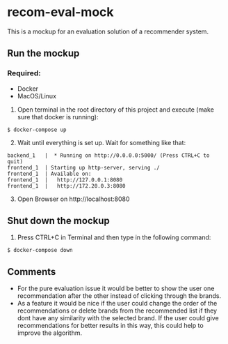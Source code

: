 # recom-eval-mock

This is a mockup for an evaluation solution of a recommender system.

## Run the mockup

### Required:
- Docker
- MacOS/Linux

1. Open terminal in the root directory of this project and execute (make sure that docker is running):

```
$ docker-compose up
```

2. Wait until everything is set up. Wait for something like that:

```
backend_1   |  * Running on http://0.0.0.0:5000/ (Press CTRL+C to quit)
frontend_1  | Starting up http-server, serving ./
frontend_1  | Available on:
frontend_1  |   http://127.0.0.1:8080
frontend_1  |   http://172.20.0.3:8080
```

3. Open Browser on http://localhost:8080

## Shut down the mockup

1. Press CTRL+C in Terminal and then type in the following command:

```
$ docker-compose down
```

## Comments

- For the pure evaluation issue it would be better to show the user one recommendation after the other instead of clicking through the brands.
- As a feature it would be nice if the user could change the order of the recommendations or delete brands from the recommended list if they dont have any similarity with the selected brand. If the user could give recommendations for better results in this way, this could help to improve the algorithm.
